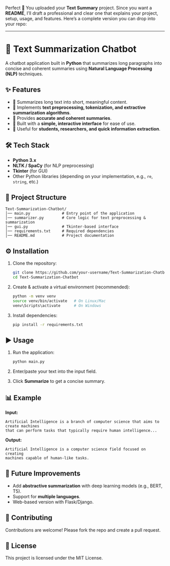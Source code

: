 Perfect 🚀 You uploaded your **Text Summary** project. Since you want a **README**, I’ll draft a professional and clear one that explains your project, setup, usage, and features. Here’s a complete version you can drop into your repo:

---

# 📝 Text Summarization Chatbot

A chatbot application built in **Python** that summarizes long paragraphs into concise and coherent summaries using **Natural Language Processing (NLP)** techniques.

## ✨ Features

* 🔹 Summarizes long text into short, meaningful content.
* 🔹 Implements **text preprocessing, tokenization, and extractive summarization algorithms**.
* 🔹 Provides **accurate and coherent summaries**.
* 🔹 Built with a **simple, interactive interface** for ease of use.
* 🔹 Useful for **students, researchers, and quick information extraction**.

## 🛠️ Tech Stack

* **Python 3.x**
* **NLTK / SpaCy** (for NLP preprocessing)
* **Tkinter** (for GUI)
* Other Python libraries (depending on your implementation, e.g., `re`, `string`, etc.)

## 📂 Project Structure

```
Text-Summarization-Chatbot/
│── main.py              # Entry point of the application
│── summarizer.py        # Core logic for text preprocessing & summarization
│── gui.py               # Tkinter-based interface
│── requirements.txt     # Required dependencies
│── README.md            # Project documentation
```

## ⚙️ Installation

1. Clone the repository:

   ```bash
   git clone https://github.com/your-username/Text-Summarization-Chatbot.git
   cd Text-Summarization-Chatbot
   ```

2. Create & activate a virtual environment (recommended):

   ```bash
   python -m venv venv
   source venv/bin/activate   # On Linux/Mac
   venv\Scripts\activate      # On Windows
   ```

3. Install dependencies:

   ```bash
   pip install -r requirements.txt
   ```

## ▶️ Usage

1. Run the application:

   ```bash
   python main.py
   ```

2. Enter/paste your text into the input field.

3. Click **Summarize** to get a concise summary.

## 📊 Example

**Input:**

```
Artificial Intelligence is a branch of computer science that aims to create machines 
that can perform tasks that typically require human intelligence...
```

**Output:**

```
Artificial Intelligence is a computer science field focused on creating 
machines capable of human-like tasks.
```

## 🚀 Future Improvements

* Add **abstractive summarization** with deep learning models (e.g., BERT, T5).
* Support for **multiple languages**.
* Web-based version with Flask/Django.

## 🤝 Contributing

Contributions are welcome! Please fork the repo and create a pull request.

## 📜 License

This project is licensed under the MIT License.

